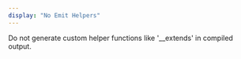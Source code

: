 ```yaml
---
display: "No Emit Helpers"
---
```


Do not generate custom helper functions like '__extends' in compiled output.
